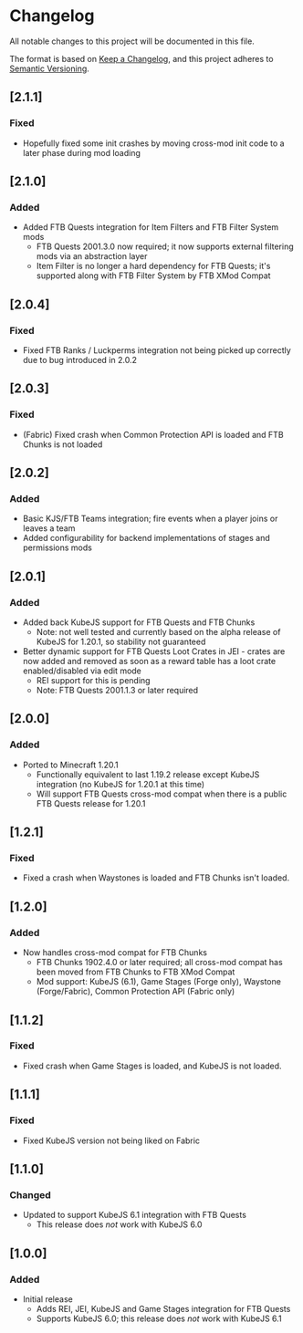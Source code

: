 # Changelog
All notable changes to this project will be documented in this file.

The format is based on [Keep a Changelog](https://keepachangelog.com/en/1.0.0/),
and this project adheres to [Semantic Versioning](https://semver.org/spec/v2.0.0.html).

## [2.1.1]

### Fixed
* Hopefully fixed some init crashes by moving cross-mod init code to a later phase during mod loading

## [2.1.0]

### Added

* Added FTB Quests integration for Item Filters and FTB Filter System mods
  * FTB Quests 2001.3.0 now required; it now supports external filtering mods via an abstraction layer
  * Item Filter is no longer a hard dependency for FTB Quests; it's supported along with FTB Filter System by FTB XMod Compat

## [2.0.4]

### Fixed

* Fixed FTB Ranks / Luckperms integration not being picked up correctly due to bug introduced in 2.0.2

## [2.0.3]

### Fixed
* (Fabric) Fixed crash when Common Protection API is loaded and FTB Chunks is not loaded

## [2.0.2]

### Added
* Basic KJS/FTB Teams integration; fire events when a player joins or leaves a team
* Added configurability for backend implementations of stages and permissions mods

## [2.0.1]

### Added
* Added back KubeJS support for FTB Quests and FTB Chunks
  * Note: not well tested and currently based on the alpha release of KubeJS for 1.20.1, so stability not guaranteed
* Better dynamic support for FTB Quests Loot Crates in JEI - crates are now added and removed as soon as a reward table has a loot crate enabled/disabled via edit mode
  * REI support for this is pending
  * Note: FTB Quests 2001.1.3 or later required

## [2.0.0]

### Added
* Ported to Minecraft 1.20.1
  * Functionally equivalent to last 1.19.2 release except KubeJS integration (no KubeJS for 1.20.1 at this time)
  * Will support FTB Quests cross-mod compat when there is a public FTB Quests release for 1.20.1

## [1.2.1]

### Fixed
* Fixed a crash when Waystones is loaded and FTB Chunks isn't loaded.

## [1.2.0]

### Added
* Now handles cross-mod compat for FTB Chunks
  * FTB Chunks 1902.4.0 or later required; all cross-mod compat has been moved from FTB Chunks to FTB XMod Compat
  * Mod support: KubeJS (6.1), Game Stages (Forge only), Waystone (Forge/Fabric), Common Protection API (Fabric only)
  
## [1.1.2]

### Fixed
* Fixed crash when Game Stages is loaded, and KubeJS is not loaded.

## [1.1.1]

### Fixed
* Fixed KubeJS version not being liked on Fabric

## [1.1.0]

### Changed
* Updated to support KubeJS 6.1 integration with FTB Quests
  * This release does _not_ work with KubeJS 6.0

## [1.0.0]

### Added
* Initial release
  * Adds REI, JEI, KubeJS and Game Stages integration for FTB Quests
  * Supports KubeJS 6.0; this release does _not_ work with KubeJS 6.1
